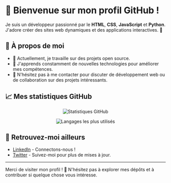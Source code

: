 # 👋 Bienvenue sur mon profil GitHub !

Je suis un développeur passionné par le **HTML**, **CSS**, **JavaScript** et **Python**. J'adore créer des sites web dynamiques et des applications interactives. 🚀

## 🌟 À propos de moi

- 🔭 Actuellement, je travaille sur des projets open source.
- 🌱 J'apprends constamment de nouvelles technologies pour améliorer mes compétences.
- 💬 N'hésitez pas à me contacter pour discuter de développement web ou de collaboration sur des projets intéressants.

## 📈 Mes statistiques GitHub

<p align="center">
  <img src="https://github-readme-stats.vercel.app/api?username=Le-Vrai-Krnivor&show_icons=true&theme=radical" alt="Statistiques GitHub" />
</p>

<p align="center">
  <img src="https://github-readme-stats.vercel.app/api/top-langs/?username=Le-Vrai-Krnivor&layout=compact&theme=radical" alt="Langages les plus utilisés" />
</p>

## 🔗 Retrouvez-moi ailleurs

- [LinkedIn](https://www.linkedin.com/in/votreprofil) - Connectons-nous !
- [Twitter](https://twitter.com/votreprofil) - Suivez-moi pour plus de mises à jour.

---

Merci de visiter mon profil ! 🌟 N'hésitez pas à explorer mes dépôts et à contribuer si quelque chose vous intéresse.
